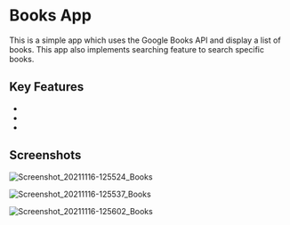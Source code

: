 
# Books App

This is a simple app which uses the Google Books API and display a list of books.
This app also implements searching feature to search specific
books.


 

## Key Features

 -
 - 
 - 


## Screenshots

![Screenshot_20211116-125524_Books](https://user-images.githubusercontent.com/75408941/141941519-b5cee323-1c7a-4377-8333-f742bc2426d9.jpg)

![Screenshot_20211116-125537_Books](https://user-images.githubusercontent.com/75408941/141952961-cfb97b4f-b22f-4093-a2e8-870fbfeb6e28.jpg)

![Screenshot_20211116-125602_Books](https://user-images.githubusercontent.com/75408941/141953037-4cf5873c-26e5-413e-9415-4b23eb8315ab.jpg)
